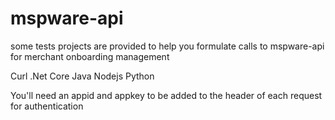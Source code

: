 # mspware-api
some tests projects are provided to help you formulate calls to mspware-api for merchant onboarding management

Curl
.Net Core
Java
Nodejs
Python

You'll need an appid and appkey to be added to the header of each request for authentication

